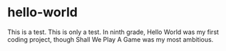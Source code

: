 # hello-world
This is a test. This is only a test.
In ninth grade, Hello World was my first coding project, though Shall We Play A Game was my most ambitious.
